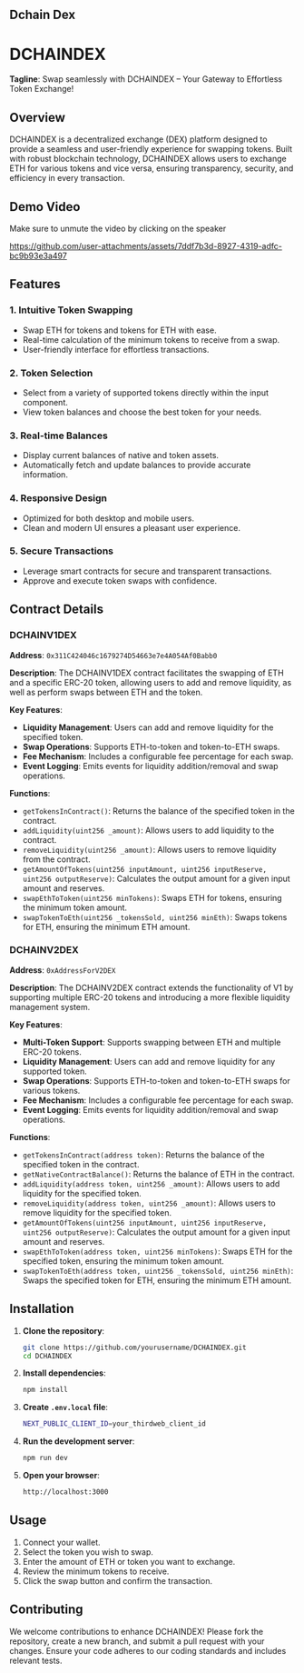 ## Dchain Dex
# DCHAINDEX

**Tagline**: Swap seamlessly with DCHAINDEX – Your Gateway to Effortless Token Exchange!

## Overview

DCHAINDEX is a decentralized exchange (DEX) platform designed to provide a seamless and user-friendly experience for swapping tokens. Built with robust blockchain technology, DCHAINDEX allows users to exchange ETH for various tokens and vice versa, ensuring transparency, security, and efficiency in every transaction.


## Demo Video 

Make sure to unmute the video by clicking on the speaker

https://github.com/user-attachments/assets/7ddf7b3d-8927-4319-adfc-bc9b93e3a497

## Features

### 1. **Intuitive Token Swapping**
- Swap ETH for tokens and tokens for ETH with ease.
- Real-time calculation of the minimum tokens to receive from a swap.
- User-friendly interface for effortless transactions.

### 2. **Token Selection**
- Select from a variety of supported tokens directly within the input component.
- View token balances and choose the best token for your needs.

### 3. **Real-time Balances**
- Display current balances of native and token assets.
- Automatically fetch and update balances to provide accurate information.

### 4. **Responsive Design**
- Optimized for both desktop and mobile users.
- Clean and modern UI ensures a pleasant user experience.

### 5. **Secure Transactions**
- Leverage smart contracts for secure and transparent transactions.
- Approve and execute token swaps with confidence.

## Contract Details

### DCHAINV1DEX

**Address**: `0x311C424046c1679274D54663e7e4A054Af0Babb0`

**Description**: The DCHAINV1DEX contract facilitates the swapping of ETH and a specific ERC-20 token, allowing users to add and remove liquidity, as well as perform swaps between ETH and the token.

**Key Features**:
- **Liquidity Management**: Users can add and remove liquidity for the specified token.
- **Swap Operations**: Supports ETH-to-token and token-to-ETH swaps.
- **Fee Mechanism**: Includes a configurable fee percentage for each swap.
- **Event Logging**: Emits events for liquidity addition/removal and swap operations.

**Functions**:
- `getTokensInContract()`: Returns the balance of the specified token in the contract.
- `addLiquidity(uint256 _amount)`: Allows users to add liquidity to the contract.
- `removeLiquidity(uint256 _amount)`: Allows users to remove liquidity from the contract.
- `getAmountOfTokens(uint256 inputAmount, uint256 inputReserve, uint256 outputReserve)`: Calculates the output amount for a given input amount and reserves.
- `swapEthToToken(uint256 minTokens)`: Swaps ETH for tokens, ensuring the minimum token amount.
- `swapTokenToEth(uint256 _tokensSold, uint256 minEth)`: Swaps tokens for ETH, ensuring the minimum ETH amount.

### DCHAINV2DEX

**Address**: `0xAddressForV2DEX`

**Description**: The DCHAINV2DEX contract extends the functionality of V1 by supporting multiple ERC-20 tokens and introducing a more flexible liquidity management system.

**Key Features**:
- **Multi-Token Support**: Supports swapping between ETH and multiple ERC-20 tokens.
- **Liquidity Management**: Users can add and remove liquidity for any supported token.
- **Swap Operations**: Supports ETH-to-token and token-to-ETH swaps for various tokens.
- **Fee Mechanism**: Includes a configurable fee percentage for each swap.
- **Event Logging**: Emits events for liquidity addition/removal and swap operations.

**Functions**:
- `getTokensInContract(address token)`: Returns the balance of the specified token in the contract.
- `getNativeContractBalance()`: Returns the balance of ETH in the contract.
- `addLiquidity(address token, uint256 _amount)`: Allows users to add liquidity for the specified token.
- `removeLiquidity(address token, uint256 _amount)`: Allows users to remove liquidity for the specified token.
- `getAmountOfTokens(uint256 inputAmount, uint256 inputReserve, uint256 outputReserve)`: Calculates the output amount for a given input amount and reserves.
- `swapEthToToken(address token, uint256 minTokens)`: Swaps ETH for the specified token, ensuring the minimum token amount.
- `swapTokenToEth(address token, uint256 _tokensSold, uint256 minEth)`: Swaps the specified token for ETH, ensuring the minimum ETH amount.

## Installation

1. **Clone the repository**:
   ```bash
   git clone https://github.com/yourusername/DCHAINDEX.git
   cd DCHAINDEX
   ```

2. **Install dependencies**:
   ```bash
   npm install
   ```

3. **Create `.env.local` file**:
   ```bash
   NEXT_PUBLIC_CLIENT_ID=your_thirdweb_client_id
   ```

4. **Run the development server**:
   ```bash
   npm run dev
   ```

5. **Open your browser**:
   ```bash
   http://localhost:3000
   ```

## Usage

1. Connect your wallet.
2. Select the token you wish to swap.
3. Enter the amount of ETH or token you want to exchange.
4. Review the minimum tokens to receive.
5. Click the swap button and confirm the transaction.

## Contributing

We welcome contributions to enhance DCHAINDEX! Please fork the repository, create a new branch, and submit a pull request with your changes. Ensure your code adheres to our coding standards and includes relevant tests.
